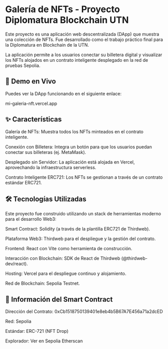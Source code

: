 # Galería de NFTs - Proyecto Diplomatura Blockchain UTN
Este proyecto es una aplicación web descentralizada (DApp) que muestra una colección de NFTs. Fue desarrollado como el trabajo práctico final para la Diplomatura en Blockchain de la UTN.

La aplicación permite a los usuarios conectar su billetera digital y visualizar los NFTs alojados en un contrato inteligente desplegado en la red de pruebas Sepolia.

## 🚀 Demo en Vivo
Puedes ver la DApp funcionando en el siguiente enlace:

mi-galeria-nft.vercel.app

## ✨ Características
Galería de NFTs: Muestra todos los NFTs minteados en el contrato inteligente.

Conexión con Billetera: Integra un botón para que los usuarios puedan conectar sus billeteras (ej. MetaMask).

Desplegado sin Servidor: La aplicación está alojada en Vercel, aprovechando la infraestructura serverless.

Contrato Inteligente ERC721: Los NFTs se gestionan a través de un contrato estándar ERC721.

## 🛠️ Tecnologías Utilizadas
Este proyecto fue construido utilizando un stack de herramientas moderno para el desarrollo Web3:

Smart Contract: Solidity (a través de la plantilla ERC721 de Thirdweb).

Plataforma Web3: Thirdweb para el despliegue y la gestión del contrato.

Frontend: React con Vite como herramienta de construcción.

Interacción con Blockchain: SDK de React de Thirdweb (@thirdweb-dev/react).

Hosting: Vercel para el despliegue continuo y alojamiento.

Red de Blockchain: Sepolia Testnet.

## 📄 Información del Smart Contract
Dirección del Contrato: 0xCb1518750139401e8eb4b5B67A7E456a71a2dcED

Red: Sepolia

Estándar: ERC-721 (NFT Drop)

Explorador: Ver en Sepolia Etherscan
